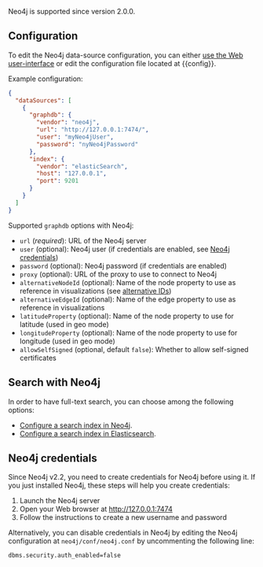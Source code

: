 
Neo4j is supported since version 2.0.0.

## Configuration

To edit the Neo4j data-source configuration,
you can either [use the Web user-interface](/configure-sources/#using-the-web-user-interface)
or edit the configuration file located at {{config}}.

Example configuration:
```json
{
  "dataSources": [
    {
      "graphdb": {
        "vendor": "neo4j",
        "url": "http://127.0.0.1:7474/",
        "user": "myNeo4jUser",
        "password": "nyNeo4jPassword"
      },
      "index": {
        "vendor": "elasticSearch",
        "host": "127.0.0.1",
        "port": 9201
      }
    }
  ]
}
```

Supported `graphdb` options with Neo4j:

- `url` (*required*): URL of the Neo4j server
- `user` (optional): Neo4j user (if credentials are enabled, see [Neo4j credentials](#neo4j-credentials))
- `password` (optional): Neo4j password (if credentials are enabled)
- `proxy` (optional): URL of the proxy to use to connect to Neo4j
- `alternativeNodeId` (optional): Name of the node property to use as reference in visualizations (see [alternative IDs](/alternative-ids))
- `alternativeEdgeId` (optional): Name of the edge property to use as reference in visualizations
- `latitudeProperty` (optional): Name of the node property to use for latitude (used in geo mode)
- `longitudeProperty` (optional): Name of the node property to use for longitude (used in geo mode)
- `allowSelfSigned` (optional, default `false`): Whether to allow self-signed certificates

## Search with Neo4j

In order to have full-text search, you can choose among the following options:

- [Configure a search index in Neo4j](/search-neo4j).
- [Configure a search index in Elasticsearch](/es-config).

## Neo4j credentials

Since Neo4j v2.2, you need to create credentials for Neo4j before using it.
If you just installed Neo4j, these steps will help you create credentials:

1. Launch the Neo4j server
2. Open your Web browser at http://127.0.0.1:7474
3. Follow the instructions to create a new username and password

Alternatively, you can disable credentials in Neo4j by editing the Neo4j configuration at `neo4j/conf/neo4j.conf`
by uncommenting the following line:
```
dbms.security.auth_enabled=false
```
